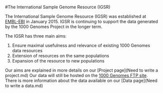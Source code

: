 #The International Sample Genome Resource (IGSR)

The International Sample Genome Resource (IGSR) was established at [EMBL-EBI](http://www.ebi.ac.uk) in January 2015. IGSR is continuing to support the data generated by the 1000 Genomes Project in the longer term.

The IGSR has three main aims:

 1. Ensure maximal usefulness and relevance of existing 1000 Genomes data resources
 2. Extension of resources on the same populations
 3. Expansion of the resource to new populations

Our aims are explained in more details on our [Project page](Need to write a project.md)
Our data will still be hosted on the [1000 Genomes FTP site](ftp://ftp.1000genomes.ebi.ac.uk/vol1/ftp/). There is more information about the data available on our [Data page](Need to write a data.md)